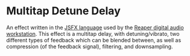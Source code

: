 # Multitap Detune Delay

An effect written in the [JSFX language](https://www.reaper.fm/sdk/js/js.php) used by the [Reaper digital audio workstation](https://www.reaper.fm/index.php).
This effect is a multitap delay, with detuning/vibrato, two different types of feedback which can be blended between, as well as compression (of the feedback signal), filtering, and downsampling.
